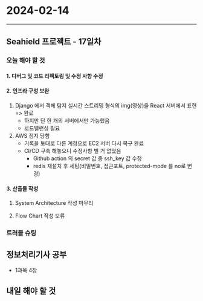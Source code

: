 # 2024-02-14

---

## Seahield 프로젝트 - 17일차

### 오늘 해야 할 것

#### 1. 디버그 및 코드 리팩토링 및 수정 사항 수정

#### 2. 인프라 구성 보완

1. Django 에서 객체 탐지 실시간 스트리밍 형식의 img(영상)을 React 서버에서 표현 => 완료
   - 하지만 단 한 개의 서버에서만 가능했음
   - 로드밸런싱 필요
2. AWS 정지 당함
   - 기록을 토대로 다른 계정으로 EC2 서버 다시 복구 완료
   - CI/CD 구축 해놓으니 수정사항 별 거 없었음
     - Github action 의 secret 값 중 ssh_key 값 수정
     - redis 재설치 후 세팅(비밀번호, 접근포트, protected-mode 를 no로 변경)

#### 3. 산출물 작성

1. System Architecture 작성 마무리

2. Flow Chart 작성 보류

### 트러블 슈팅

## 정보처리기사 공부

- 1과목 4장

## 내일 해야 할 것
